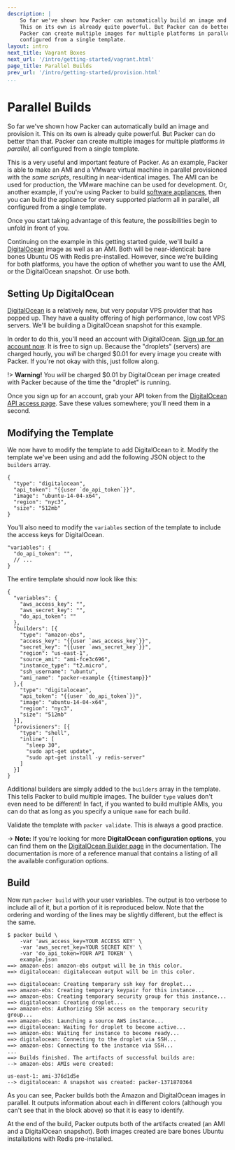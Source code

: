 ```yaml
---
description: |
    So far we've shown how Packer can automatically build an image and provision it.
    This on its own is already quite powerful. But Packer can do better than that.
    Packer can create multiple images for multiple platforms in parallel, all
    configured from a single template.
layout: intro
next_title: Vagrant Boxes
next_url: '/intro/getting-started/vagrant.html'
page_title: Parallel Builds
prev_url: '/intro/getting-started/provision.html'
...
```


# Parallel Builds

So far we've shown how Packer can automatically build an image and provision it.
This on its own is already quite powerful. But Packer can do better than that.
Packer can create multiple images for multiple platforms *in parallel*, all
configured from a single template.

This is a very useful and important feature of Packer. As an example, Packer is
able to make an AMI and a VMware virtual machine in parallel provisioned with
the *same scripts*, resulting in near-identical images. The AMI can be used for
production, the VMware machine can be used for development. Or, another example,
if you're using Packer to build [software
appliances](https://en.wikipedia.org/wiki/Software_appliance), then you can build
the appliance for every supported platform all in parallel, all configured from
a single template.

Once you start taking advantage of this feature, the possibilities begin to
unfold in front of you.

Continuing on the example in this getting started guide, we'll build a
[DigitalOcean](http://www.digitalocean.com) image as well as an AMI. Both will
be near-identical: bare bones Ubuntu OS with Redis pre-installed. However, since
we're building for both platforms, you have the option of whether you want to
use the AMI, or the DigitalOcean snapshot. Or use both.

## Setting Up DigitalOcean

[DigitalOcean](https://www.digitalocean.com/) is a relatively new, but very
popular VPS provider that has popped up. They have a quality offering of high
performance, low cost VPS servers. We'll be building a DigitalOcean snapshot for
this example.

In order to do this, you'll need an account with DigitalOcean. [Sign up for an
account now](https://www.digitalocean.com/). It is free to sign up. Because the
"droplets" (servers) are charged hourly, you *will* be charged \$0.01 for every
image you create with Packer. If you're not okay with this, just follow along.

!&gt; **Warning!** You *will* be charged \$0.01 by DigitalOcean per image
created with Packer because of the time the "droplet" is running.

Once you sign up for an account, grab your API token from the [DigitalOcean API
access page](https://cloud.digitalocean.com/settings/applications). Save these
values somewhere; you'll need them in a second.

## Modifying the Template

We now have to modify the template to add DigitalOcean to it. Modify the
template we've been using and add the following JSON object to the `builders`
array.

``` {.javascript}
{
  "type": "digitalocean",
  "api_token": "{{user `do_api_token`}}",
  "image": "ubuntu-14-04-x64",
  "region": "nyc3",
  "size": "512mb"
}
```

You'll also need to modify the `variables` section of the template to include
the access keys for DigitalOcean.

``` {.javascript}
"variables": {
  "do_api_token": "",
  // ...
}
```

The entire template should now look like this:

``` {.javascript}
{
  "variables": {
    "aws_access_key": "",
    "aws_secret_key": "",
    "do_api_token": ""
  },
  "builders": [{
    "type": "amazon-ebs",
    "access_key": "{{user `aws_access_key`}}",
    "secret_key": "{{user `aws_secret_key`}}",
    "region": "us-east-1",
    "source_ami": "ami-fce3c696",
    "instance_type": "t2.micro",
    "ssh_username": "ubuntu",
    "ami_name": "packer-example {{timestamp}}"
  },{
    "type": "digitalocean",
    "api_token": "{{user `do_api_token`}}",
    "image": "ubuntu-14-04-x64",
    "region": "nyc3",
    "size": "512mb"
  }],
  "provisioners": [{
    "type": "shell",
    "inline": [
      "sleep 30",
      "sudo apt-get update",
      "sudo apt-get install -y redis-server"
    ]
  }]
}
```

Additional builders are simply added to the `builders` array in the template.
This tells Packer to build multiple images. The builder `type` values don't even
need to be different! In fact, if you wanted to build multiple AMIs, you can do
that as long as you specify a unique `name` for each build.

Validate the template with `packer validate`. This is always a good practice.

-&gt; **Note:** If you're looking for more **DigitalOcean configuration
options**, you can find them on the [DigitalOcean Builder
page](/docs/builders/digitalocean.html) in the documentation. The documentation
is more of a reference manual that contains a listing of all the available
configuration options.

## Build

Now run `packer build` with your user variables. The output is too verbose to
include all of it, but a portion of it is reproduced below. Note that the
ordering and wording of the lines may be slightly different, but the effect is
the same.

``` {.text}
$ packer build \
    -var 'aws_access_key=YOUR ACCESS KEY' \
    -var 'aws_secret_key=YOUR SECRET KEY' \
    -var 'do_api_token=YOUR API TOKEN' \
    example.json
==> amazon-ebs: amazon-ebs output will be in this color.
==> digitalocean: digitalocean output will be in this color.

==> digitalocean: Creating temporary ssh key for droplet...
==> amazon-ebs: Creating temporary keypair for this instance...
==> amazon-ebs: Creating temporary security group for this instance...
==> digitalocean: Creating droplet...
==> amazon-ebs: Authorizing SSH access on the temporary security group...
==> amazon-ebs: Launching a source AWS instance...
==> digitalocean: Waiting for droplet to become active...
==> amazon-ebs: Waiting for instance to become ready...
==> digitalocean: Connecting to the droplet via SSH...
==> amazon-ebs: Connecting to the instance via SSH...
...
==> Builds finished. The artifacts of successful builds are:
--> amazon-ebs: AMIs were created:

us-east-1: ami-376d1d5e
--> digitalocean: A snapshot was created: packer-1371870364
```

As you can see, Packer builds both the Amazon and DigitalOcean images in
parallel. It outputs information about each in different colors (although you
can't see that in the block above) so that it is easy to identify.

At the end of the build, Packer outputs both of the artifacts created (an AMI
and a DigitalOcean snapshot). Both images created are bare bones Ubuntu
installations with Redis pre-installed.
